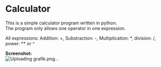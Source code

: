 # Calculator
This is a simple calculator program written in python.  
The program only allows one operator in one expression.

All expressions: Addition: +, Substraction: -, Multiplication: *, division: /, power: ** or ^  
  
**Screenshot:**  
![Uploading grafik.png…]()
